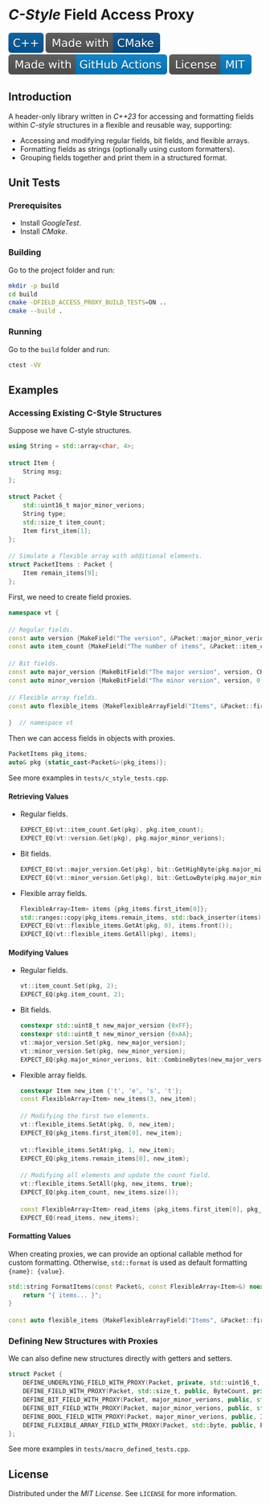 # *C-Style* Field Access Proxy

![C++](docs/badges/C++.svg)
[![CMake](docs/badges/Made-with-CMake.svg)](https://cmake.org)
![GitHub Actions](docs/badges/Made-with-GitHub-Actions.svg)
![License](docs/badges/License-MIT.svg)

## Introduction

A header-only library written in *C++23* for accessing and formatting fields within *C-style* structures in a flexible and reusable way, supporting:

- Accessing and modifying regular fields, bit fields, and flexible arrays.
- Formatting fields as strings (optionally using custom formatters).
- Grouping fields together and print them in a structured format.

## Unit Tests

### Prerequisites

- Install *GoogleTest*.
- Install *CMake*.

### Building

Go to the project folder and run:

```bash
mkdir -p build
cd build
cmake -DFIELD_ACCESS_PROXY_BUILD_TESTS=ON ..
cmake --build .
```

### Running

Go to the `build` folder and run:

```bash
ctest -VV
```

## Examples

### Accessing Existing C-Style Structures

Suppose we have C-style structures.

```c++
using String = std::array<char, 4>;

struct Item {
    String msg;
};

struct Packet {
    std::uint16_t major_minor_verions;
    String type;
    std::size_t item_count;
    Item first_item[1];
};

// Simulate a flexible array with additional elements.
struct PacketItems : Packet {
    Item remain_items[9];
};
```

First, we need to create field proxies.

```c++
namespace vt {

// Regular fields.
const auto version {MakeField("The version", &Packet::major_minor_verions)};
const auto item_count {MakeField("The number of items", &Packet::item_count)};

// Bit fields.
const auto major_version {MakeBitField("The major version", version, CHAR_BIT, CHAR_BIT)};
const auto minor_version {MakeBitField("The minor version", version, 0, CHAR_BIT)};

// Flexible array fields.
const auto flexible_items {MakeFlexibleArrayField("Items", &Packet::first_item, item_count)};

}  // namespace vt
```

Then we can access fields in objects with proxies.

```c++
PacketItems pkg_items;
auto& pkg {static_cast<Packet&>(pkg_items)};
```

See more examples in `tests/c_style_tests.cpp`.

#### Retrieving Values

- Regular fields.

    ```c++
    EXPECT_EQ(vt::item_count.Get(pkg), pkg.item_count);
    EXPECT_EQ(vt::version.Get(pkg), pkg.major_minor_verions);
    ```

- Bit fields.

    ```c++
    EXPECT_EQ(vt::major_version.Get(pkg), bit::GetHighByte(pkg.major_minor_verions));
    EXPECT_EQ(vt::minor_version.Get(pkg), bit::GetLowByte(pkg.major_minor_verions));
    ```

- Flexible array fields.

    ```c++
    FlexibleArray<Item> items {pkg_items.first_item[0]};
    std::ranges::copy(pkg_items.remain_items, std::back_inserter(items));
    EXPECT_EQ(vt::flexible_items.GetAt(pkg, 0), items.front());
    EXPECT_EQ(vt::flexible_items.GetAll(pkg), items);
    ```

#### Modifying Values

- Regular fields.

    ```c++
    vt::item_count.Set(pkg, 2);
    EXPECT_EQ(pkg.item_count, 2);
    ```

- Bit fields.

    ```c++
    constexpr std::uint8_t new_major_version {0xFF};
    constexpr std::uint8_t new_minor_version {0xAA};
    vt::major_version.Set(pkg, new_major_version);
    vt::minor_version.Set(pkg, new_minor_version);
    EXPECT_EQ(pkg.major_minor_verions, bit::CombineBytes(new_major_version, new_minor_version));
    ```

- Flexible array fields.

    ```c++
    constexpr Item new_item {'t', 'e', 's', 't'};
    const FlexibleArray<Item> new_items(3, new_item);

    // Modifying the first two elements.
    vt::flexible_items.SetAt(pkg, 0, new_item);
    EXPECT_EQ(pkg_items.first_item[0], new_item);

    vt::flexible_items.SetAt(pkg, 1, new_item);
    EXPECT_EQ(pkg_items.remain_items[0], new_item);

    // Modifying all elements and update the count field.
    vt::flexible_items.SetAll(pkg, new_items, true);
    EXPECT_EQ(pkg.item_count, new_items.size());

    const FlexibleArray<Item> read_items {pkg_items.first_item[0], pkg_items.remain_items[0], pkg_items.remain_items[1]};
    EXPECT_EQ(read_items, new_items);
    ```

#### Formatting Values

When creating proxies, we can provide an optional callable method for custom formatting. Otherwise, `std::format` is used as default formatting `{name}: {value}`.

```c++
std::string FormatItems(const Packet&, const FlexibleArray<Item>&) noexcept {
    return "{ items... }";
}

const auto flexible_items {MakeFlexibleArrayField("Items", &Packet::first_item, item_count, 0, FormatItems)};
```

### Defining New Structures with Proxies

We can also define new structures directly with getters and setters.

```c++
struct Packet {
    DEFINE_UNDERLYING_FIELD_WITH_PROXY(Packet, private, std::uint16_t, major_minor_verions, {0x1234})
    DEFINE_FIELD_WITH_PROXY(Packet, std::size_t, public, ByteCount, private, byte_count, {10})
    DEFINE_BIT_FIELD_WITH_PROXY(Packet, major_minor_verions, public, std::uint8_t, MajorVerion, CHAR_BIT, CHAR_BIT)
    DEFINE_BIT_FIELD_WITH_PROXY(Packet, major_minor_verions, public, std::uint8_t, MinorVerion, 0, CHAR_BIT)
    DEFINE_BOOL_FIELD_WITH_PROXY(Packet, major_minor_verions, public, IsFirstVersionBitSet, SetFirstVersionBit, first_version_bit, 0)
    DEFINE_FLEXIBLE_ARRAY_FIELD_WITH_PROXY(Packet, std::byte, public, Bytes, private, bytes, byte_count, 0)
};
```

See more examples in `tests/macro_defined_tests.cpp`.

## License

Distributed under the *MIT License*. See `LICENSE` for more information.